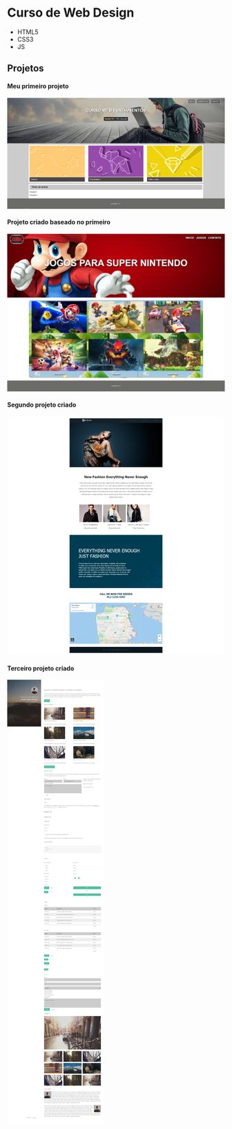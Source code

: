# Curso de Web Design

- HTML5
- CSS3
- JS

## Projetos

#### Meu primeiro projeto
![projeto1](Projeto1.png)
#### Projeto criado baseado no primeiro
![projeto1](Projeto1.1.png)
#### Segundo projeto criado
![projeto2](Projeto2.png)
#### Terceiro projeto criado
![projeto2](Projeto3.png)
